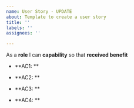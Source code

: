 ```yaml
---
name: User Story - UPDATE
about: Template to create a user story
title: ''
labels: ''
assignees: ''

---
```


As a **role** I can **capability** so that **received benefit**

- **AC1: **

- **AC2: **

- **AC3: **

- **AC4: **
